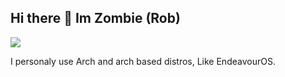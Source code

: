 ## Hi there 👋 Im Zombie (Rob) 
 ![](https://komarev.com/ghpvc/?username=Dark8909&color=orange)


I personaly use Arch and arch based distros, Like EndeavourOS.

